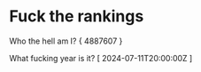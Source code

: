 # Fuck the rankings

Who the hell am I?
{ 4887607 }

What fucking year is it?
[ 2024-07-11T20:00:00Z ]
